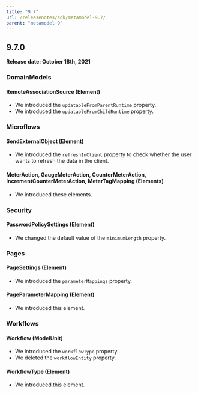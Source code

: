```yaml
---
title: "9.7"
url: /releasenotes/sdk/metamodel-9.7/
parent: "metamodel-9"
---
```


## 9.7.0

**Release date: October 18th, 2021**

### DomainModels

#### RemoteAssociationSource (Element)

* We introduced the `updatableFromParentRuntime` property. 
* We introduced the `updatableFromChildRuntime` property. 

### Microflows

#### SendExternalObject (Element)

* We introduced the `refreshInClient` property to check whether the user wants to refresh the data in the client.

#### MeterAction, GaugeMeterAction, CounterMeterAction, IncrementCounterMeterAction, MeterTagMapping (Elements)

* We introduced these elements.

### Security

#### PasswordPolicySettings (Element)

* We changed the default value of the `minimumLength` property.

### Pages

#### PageSettings (Element)

* We introduced the `parameterMappings` property. 

#### PageParameterMapping (Element)

* We introduced this element. 

### Workflows

#### Workflow (ModelUnit)

* We introduced the `workflowType` property. 
* We deleted the `workflowEntity` property. 

#### WorkflowType (Element)

* We introduced this element. 
